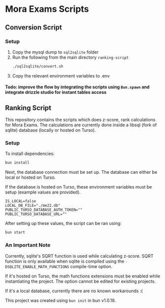 # Mora Exams Scripts

## Conversion Script

### Setup

1. Copy the mysql dump to `sql2sqlite` folder
2. Run the following from the main directory `ranking-script`
   ```bash
   ./sql2sqlite/convert.sh
   ```
3. Copy the relevant environment variables to .env

#### Todo: improve the flow by integrating the scripts using `Bun.spawn` and integrate drizzle studio for instant tables access

## Ranking Script

This repository contains the scripts which does z-score, rank calculations for
Mora Exams. The calculations are currently done inside a libsql (fork of sqlite)
database (locally or hosted on Turso).

### Setup

To install dependencies:

```bash
bun install
```

Next, the database connection must be set up. The database can either be local
or hosted on Turso.

If the database is hosted on Turso, these environment variables must be setup
(example values are provided).

```
IS_LOCAL=false
LOCAL_DB_FILE="./me22.db"
PUBLIC_TURSO_DATABASE_AUTH_TOKEN=""
PUBLIC_TURSO_DATABASE_URL=""
```

After setting up these values, the script can be ran using:

```bash
bun start
```

### An Important Note

Currently, sqlite's SQRT function is used while calculating z-score. SQRT
function is only available when sqlite is compiled using the
`-DSQLITE_ENABLE_MATH_FUNCTIONS` compile-time option.

If it's hosted on Turso, the math functions extensions must be enabled while
instantiating the project. The option cannot be edited for existing projects.

If it's a local database, currently there are no known workarounds :(

This project was created using `bun init` in bun v1.0.18.
